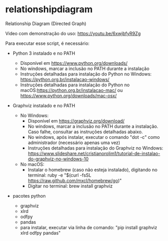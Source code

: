 # relationshipdiagram
Relationship Diagram (Directed Graph)

Video com demonstração do uso: https://youtu.be/6xwjbfyR9Zg

Para executar esse script, é necessário:

 * Python 3 instalado e no PATH
   - Disponível em https://www.python.org/downloads/
   - No windows, marcar a inclusão no PATH durante a instalação
   - Instruções detalhadas para instalação do Python no Windows: https://python.org.br/instalacao-windows/
   - Instruções detalhadas para instalação do Python no macOS:https://python.org.br/instalacao-mac/ ou https://www.python.org/downloads/mac-osx/
 
 * Graphviz instalado e no PATH
   - No Windows:
      - Disponível em https://graphviz.org/download/
      - No windows, marcar a inclusão no PATH durante a instalação. Caso falhe, consultar as instruções detalhadas abaixo.
      - No windows, após instalar, executar o comando "dot -c" como administrador (necessário apenas uma vez)
      - Instruções detalhadas para instalação do Graphviz no Windows: https://www.slideshare.net/cristianorolim1/tutorial-de-instalao-do-graphviz-no-windows-10
   - No macOS:
      - Instalar o homebrew (caso não esteja instalado), digitando no terminal: ruby -e "$(curl -fsSL https://raw.github.com/mxcl/homebrew/go)"
      - Digitar no terminal: brew install graphviz
   
 * pacotes python
   - graphviz
   - xlrd
   - odfpy
   - pandas
   - para instalar, executar via linha de comando: "pip install graphviz xlrd odfpy pandas"

